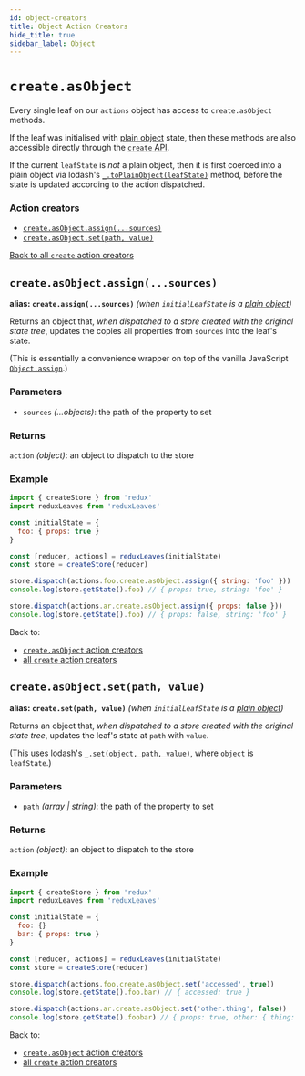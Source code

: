 ```yaml
---
id: object-creators
title: Object Action Creators
hide_title: true
sidebar_label: Object
---
```


# `create.asObject`

Every single leaf on our `actions` object has access to `create.asObject` methods.

If the leaf was initialised with [plain object](https://lodash.com/docs/4.17.11#isPlainObject) state, then these methods are also accessible directly through the [`create` API](../README.md).

If the current `leafState` is *not* a plain object, then it is first coerced into a plain object via lodash's [`_.toPlainObject(leafState)`](https://lodash.com/docs/4.17.11#toPlainObject) method, before the state is updated according to the action dispatched.

### Action creators
- [`create.asObject.assign(...sources)`](#createasobjectassignsources)
- [`create.asObject.set(path, value)`](#createasobjectsetpath-value)

[Back to all `create` action creators](../README.md#action-creators)

## `create.asObject.assign(...sources)`
**alias: `create.assign(...sources)`** *(when `initialLeafState` is a [plain object](https://lodash.com/docs/4.17.11#toPlainObject))*

Returns an object that, *when dispatched to a store created with the original state tree*, updates the copies all properties from `sources` into the leaf's state.

(This is essentially a convenience wrapper on top of the vanilla JavaScript [`Object.assign`](https://developer.mozilla.org/en-US/docs/Web/JavaScript/Reference/Global_Objects/Object/assign).)

### Parameters
- `sources` *(...objects)*: the path of the property to set

### Returns
`action` *(object)*: an object to dispatch to the store

### Example
```js
import { createStore } from 'redux'
import reduxLeaves from 'reduxLeaves'

const initialState = {
  foo: { props: true }
}

const [reducer, actions] = reduxLeaves(initialState)
const store = createStore(reducer)
```
```js
store.dispatch(actions.foo.create.asObject.assign({ string: 'foo' }))
console.log(store.getState().foo) // { props: true, string: 'foo' }
```
```js
store.dispatch(actions.ar.create.asObject.assign({ props: false }))
console.log(store.getState().foo) // { props: false, string: 'foo' }
```
Back to:
* [`create.asObject` action creators](#action-creators)
* [all `create` action creators](../README.md#action-creators)


## `create.asObject.set(path, value)`
**alias: `create.set(path, value)`** *(when `initialLeafState` is a [plain object](https://lodash.com/docs/4.17.11#toPlainObject))*

Returns an object that, *when dispatched to a store created with the original state tree*, updates the leaf's state at `path` with `value`.

(This uses lodash's [`_.set(object, path, value)`](https://lodash.com/docs/4.17.11#set), where `object` is `leafState`.)

### Parameters
- `path` *(array | string)*: the path of the property to set

### Returns
`action` *(object)*: an object to dispatch to the store

### Example
```js
import { createStore } from 'redux'
import reduxLeaves from 'reduxLeaves'

const initialState = {
  foo: {}
  bar: { props: true }
}

const [reducer, actions] = reduxLeaves(initialState)
const store = createStore(reducer)
```
```js
store.dispatch(actions.foo.create.asObject.set('accessed', true))
console.log(store.getState().foo.bar) // { accessed: true }
```
```js
store.dispatch(actions.ar.create.asObject.set('other.thing', false))
console.log(store.getState().foobar) // { props: true, other: { thing: false } }
```
Back to:
* [`create.asObject` action creators](#action-creators)
* [all `create` action creators](../README.md#action-creators)